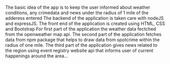 The basic idea of the app is to keep the user informed about weather conditions, any crimedata and news under the radius of 1 mile of the adderess entered
The backend of the application is taken care with nodeJS and expressJS. The front end of the application is created using HTML, CSS and Bootstrap
For first part of the application the weather data fectched from the openweather map api. The second part of the application fetches data from npm package that helps to draw data from spotcrime within the radius of one mile. The third part of the application gives news related to the region using event registry website api that informs user of current happenings around the area...
